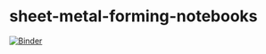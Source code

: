 # sheet-metal-forming-notebooks

[![Binder](https://mybinder.org/badge_logo.svg)](https://mybinder.org/v2/gh/dmpalma/sheet-metal-forming-notebooks/master)
